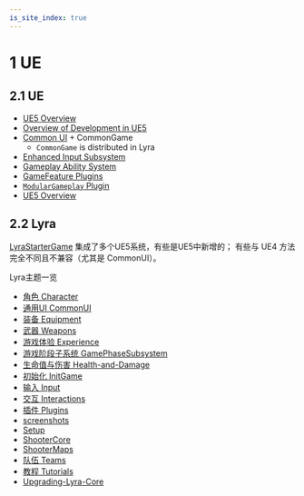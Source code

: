 ```yaml
---
is_site_index: true
---
```


# 1 UE
## 2.1 UE
- [UE5 Overview](/UE5/)
- [Overview of Development in UE5](/UE5/Dev/)
- [Common UI](/UE5/CommonUI/) + CommonGame
  - `CommonGame` is distributed in Lyra
- [Enhanced Input Subsystem](/UE5/EnhancedInput/)
- [Gameplay Ability System](/UE5/GameplayAbilitySystem/)
- [GameFeature Plugins](/UE5/GameFeatures/)
- [`ModularGameplay` Plugin](/UE5/ModularGameplay/)
- [UE5 Overview](/UE5/)

## 2.2 Lyra
[LyraStarterGame](/UE5/LyraStarterGame/)
集成了多个UE5系统，有些是UE5中新增的； 有些与 UE4 方法完全不同且不兼容（尤其是 CommonUI）。

Lyra主题一览 
- [角色 Character](/UE5/LyraStarterGame/CharacterParts)  
- [通用UI CommonUI](/UE5/LyraStarterGame/CommonUI)  
- [装备 Equipment](/UE5/LyraStarterGame/Equipment)  
- [武器 Weapons](/UE5/LyraStarterGame/Weapons)  
- [游戏体验 Experience](/UE5/LyraStarterGame/Experience)  
- [游戏阶段子系统 GamePhaseSubsystem](/UE5/LyraStarterGame/GamePhaseSubsystem)  
- [生命值与伤害 Health-and-Damage](/UE5/LyraStarterGame/Health-and-Damage)  
- [初始化 InitGame](/UE5/LyraStarterGame/InitGame)    
- [输入 Input](/UE5/LyraStarterGame/Input)  
- [交互 Interactions](/UE5/LyraStarterGame/Interactions)  
- [插件 Plugins](/UE5/LyraStarterGame/Plugins)  
- [screenshots](/UE5/LyraStarterGame/screenshots)  
- [Setup](/UE5/LyraStarterGame/Setup)  
- [ShooterCore](/UE5/LyraStarterGame/ShooterCore)  
- [ShooterMaps](/UE5/LyraStarterGame/ShooterMaps)  
- [队伍 Teams](/UE5/LyraStarterGame/Teams)  
- [教程 Tutorials](/UE5/LyraStarterGame/Tutorials)  
- [Upgrading-Lyra-Core](/UE5/LyraStarterGame/Upgrading-Lyra-Core)  
